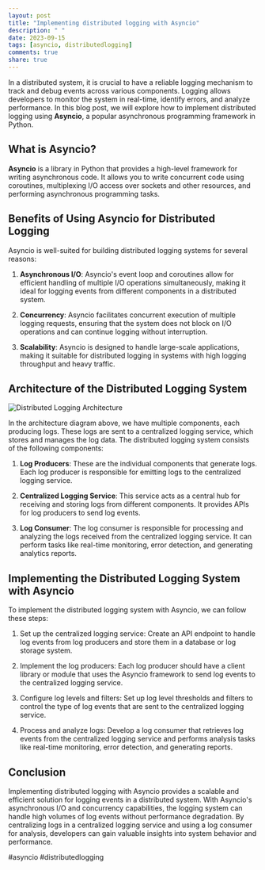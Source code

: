 ```yaml
---
layout: post
title: "Implementing distributed logging with Asyncio"
description: " "
date: 2023-09-15
tags: [asyncio, distributedlogging]
comments: true
share: true
---
```


In a distributed system, it is crucial to have a reliable logging mechanism to track and debug events across various components. Logging allows developers to monitor the system in real-time, identify errors, and analyze performance. In this blog post, we will explore how to implement distributed logging using **Asyncio**, a popular asynchronous programming framework in Python.

## What is Asyncio?

**Asyncio** is a library in Python that provides a high-level framework for writing asynchronous code. It allows you to write concurrent code using coroutines, multiplexing I/O access over sockets and other resources, and performing asynchronous programming tasks.

## Benefits of Using Asyncio for Distributed Logging

Asyncio is well-suited for building distributed logging systems for several reasons:

1. **Asynchronous I/O**: Asyncio's event loop and coroutines allow for efficient handling of multiple I/O operations simultaneously, making it ideal for logging events from different components in a distributed system.

2. **Concurrency**: Asyncio facilitates concurrent execution of multiple logging requests, ensuring that the system does not block on I/O operations and can continue logging without interruption.

3. **Scalability**: Asyncio is designed to handle large-scale applications, making it suitable for distributed logging in systems with high logging throughput and heavy traffic.

## Architecture of the Distributed Logging System

![Distributed Logging Architecture](https://example.com/logging_architecture.png)

In the architecture diagram above, we have multiple components, each producing logs. These logs are sent to a centralized logging service, which stores and manages the log data. The distributed logging system consists of the following components:

1. **Log Producers**: These are the individual components that generate logs. Each log producer is responsible for emitting logs to the centralized logging service.

2. **Centralized Logging Service**: This service acts as a central hub for receiving and storing logs from different components. It provides APIs for log producers to send log events.

3. **Log Consumer**: The log consumer is responsible for processing and analyzing the logs received from the centralized logging service. It can perform tasks like real-time monitoring, error detection, and generating analytics reports.

## Implementing the Distributed Logging System with Asyncio

To implement the distributed logging system with Asyncio, we can follow these steps:

1. Set up the centralized logging service: Create an API endpoint to handle log events from log producers and store them in a database or log storage system.

2. Implement the log producers: Each log producer should have a client library or module that uses the Asyncio framework to send log events to the centralized logging service.

3. Configure log levels and filters: Set up log level thresholds and filters to control the type of log events that are sent to the centralized logging service.

4. Process and analyze logs: Develop a log consumer that retrieves log events from the centralized logging service and performs analysis tasks like real-time monitoring, error detection, and generating reports.

## Conclusion

Implementing distributed logging with Asyncio provides a scalable and efficient solution for logging events in a distributed system. With Asyncio's asynchronous I/O and concurrency capabilities, the logging system can handle high volumes of log events without performance degradation. By centralizing logs in a centralized logging service and using a log consumer for analysis, developers can gain valuable insights into system behavior and performance.

#asyncio #distributedlogging